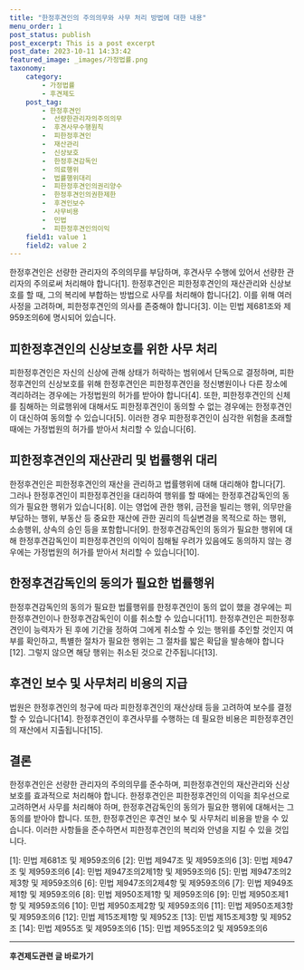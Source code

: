 ```yaml
---
title: "한정후견인의 주의의무와 사무 처리 방법에 대한 내용"
menu_order: 1
post_status: publish
post_excerpt: This is a post excerpt
post_date: 2023-10-11 14:33:42
featured_image: _images/가정법률.png
taxonomy:
    category:
        - 가정법률
        - 후견제도
    post_tag:
        - 한정후견인
        -  선량한관리자의주의의무
        -  후견사무수행원칙
        -  피한정후견인
        -  재산관리
        -  신상보호
        -  한정후견감독인
        -  의료행위
        -  법률행위대리
        -  피한정후견인의권리양수
        -  한정후견인의권한제한
        -  후견인보수
        -  사무비용
        -  민법
        -  피한정후견인의이익
    field1: value 1
    field2: value 2
---
```



한정후견인은 선량한 관리자의 주의의무를 부담하며, 후견사무 수행에 있어서 선량한 관리자의 주의로써 처리해야 합니다[1]. 한정후견인은 피한정후견인의 재산관리와 신상보호를 할 때, 그의 복리에 부합하는 방법으로 사무를 처리해야 합니다[2]. 이를 위해 여러 사정을 고려하며, 피한정후견인의 의사를 존중해야 합니다[3]. 이는 민법 제681조와 제959조의6에 명시되어 있습니다.

## 피한정후견인의 신상보호를 위한 사무 처리

피한정후견인은 자신의 신상에 관해 상태가 허락하는 범위에서 단독으로 결정하며, 피한정후견인의 신상보호를 위해 한정후견인은 피한정후견인을 정신병원이나 다른 장소에 격리하려는 경우에는 가정법원의 허가를 받아야 합니다[4]. 또한, 피한정후견인의 신체를 침해하는 의료행위에 대해서도 피한정후견인이 동의할 수 없는 경우에는 한정후견인이 대신하여 동의할 수 있습니다[5]. 이러한 경우 피한정후견인이 심각한 위험을 초래할 때에는 가정법원의 허가를 받아서 처리할 수 있습니다[6].

## 피한정후견인의 재산관리 및 법률행위 대리

한정후견인은 피한정후견인의 재산을 관리하고 법률행위에 대해 대리해야 합니다[7]. 그러나 한정후견인이 피한정후견인을 대리하여 행위를 할 때에는 한정후견감독인의 동의가 필요한 행위가 있습니다[8]. 이는 영업에 관한 행위, 금전을 빌리는 행위, 의무만을 부담하는 행위, 부동산 등 중요한 재산에 관한 권리의 득실변경을 목적으로 하는 행위, 소송행위, 상속의 승인 등을 포함합니다[9]. 한정후견감독인의 동의가 필요한 행위에 대해 한정후견감독인이 피한정후견인의 이익이 침해될 우려가 있음에도 동의하지 않는 경우에는 가정법원의 허가를 받아서 처리할 수 있습니다[10].

## 한정후견감독인의 동의가 필요한 법률행위

한정후견감독인의 동의가 필요한 법률행위를 한정후견인이 동의 없이 했을 경우에는 피한정후견인이나 한정후견감독인이 이를 취소할 수 있습니다[11]. 한정후견인은 피한정후견인이 능력자가 된 후에 기간을 정하여 그에게 취소할 수 있는 행위를 추인할 것인지 여부를 확인하고, 특별한 절차가 필요한 행위는 그 절차를 밟은 확답을 발송해야 합니다[12]. 그렇지 않으면 해당 행위는 취소된 것으로 간주됩니다[13].

## 후견인 보수 및 사무처리 비용의 지급

법원은 한정후견인의 청구에 따라 피한정후견인의 재산상태 등을 고려하여 보수를 결정할 수 있습니다[14]. 한정후견인이 후견사무를 수행하는 데 필요한 비용은 피한정후견인의 재산에서 지출됩니다[15].

## 결론

한정후견인은 선량한 관리자의 주의의무를 준수하며, 피한정후견인의 재산관리와 신상보호를 효과적으로 처리해야 합니다. 한정후견인은 피한정후견인의 이익을 최우선으로 고려하면서 사무를 처리해야 하며, 한정후견감독인의 동의가 필요한 행위에 대해서는 그 동의를 받아야 합니다. 또한, 한정후견인은 후견인 보수 및 사무처리 비용을 받을 수 있습니다. 이러한 사항들을 준수하면서 피한정후견인의 복리와 안녕을 지킬 수 있을 것입니다.

[1]: 민법 제681조 및 제959조의6
[2]: 민법 제947조 및 제959조의6
[3]: 민법 제947조 및 제959조의6
[4]: 민법 제947조의2제1항 및 제959조의6
[5]: 민법 제947조의2제3항 및 제959조의6
[6]: 민법 제947조의2제4항 및 제959조의6
[7]: 민법 제949조제1항 및 제959조의6
[8]: 민법 제950조제1항 및 제959조의6
[9]: 민법 제950조제1항 및 제959조의6
[10]: 민법 제950조제2항 및 제959조의6
[11]: 민법 제950조제3항 및 제959조의6
[12]: 민법 제15조제1항 및 제952조
[13]: 민법 제15조제3항 및 제952조
[14]: 민법 제955조 및 제959조의6
[15]: 민법 제955조의2 및 제959조의6
<!-- wp:separator -->
<hr class="wp-block-separator has-alpha-channel-opacity"/>
<!-- /wp:separator -->
<!-- wp:group {"backgroundColor":"base","layout":{"type":"constrained"}} -->
<div class="wp-block-group has-base-background-color has-background"><!-- wp:paragraph {"align":"center","fontSize":"large"} -->
<p class="has-text-align-center has-large-font-size"><strong>후견제도관련 글 바로가기</strong></p>
<!-- /wp:paragraph -->


<!-- wp:latest-posts
{"categories":[{"id":1980,"count":19,"description":"","link":"https://uknowlaw.com/category/%ed%9b%84%ea%b2%ac%ec%a0%9c%eb%8f%84/","name":"후견제도","slug":"후견제도","taxonomy":"category","parent":0,"meta":[],"_links":{"self":[{"href":"https://uknowlaw.com/wp-json/wp/v2/categories/1980"}],"collection":[{"href":"https://uknowlaw.com/wp-json/wp/v2/categories"}],"about":[{"href":"https://uknowlaw.com/wp-json/wp/v2/taxonomies/category"}],"wp:post_type":[{"href":"https://uknowlaw.com/wp-json/wp/v2/posts?categories=1980"}],"curies":[{"name":"wp","href":"https://api.w.org/{rel}","templated":true}]}}],"postsToShow":100,"excerptLength":28,"postLayout":"grid","columns":2,"featuredImageAlign":"left","featuredImageSizeSlug":"large","fontSize":"medium"} /--></div>
<!-- /wp:group -->